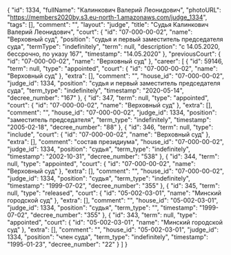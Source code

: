 {
    "id": 1334,
    "fullName": "Калинкович Валерий Леонидович",
    "photoURL": "https://members2020by.s3.eu-north-1.amazonaws.com/judge_1334",
    "tags": [],
    "comment": "",
    "layout": "judge",
    "title": "Судья Калинкович Валерий Леонидович",
    "court": {
        "id": "07-000-00-02",
        "name": "Верховный суд",
        "position": "судья и первый заместитель председателя суда",
        "termType": "indefinitely",
        "term": null,
        "description": "c 14.05.2020, бессрочно, по указу 167",
        "timestamp": "14.05.2020"
    },
    "previousCourt": {
        "id": "07-000-00-02",
        "name": "Верховный суд"
    },
    "career": [
        {
            "id": 59146,
            "term": null,
            "type": "appointed",
            "court": {
                "id": "07-000-00-02",
                "name": "Верховный суд"
            },
            "extra": [],
            "comment": "",
            "house_id": "07-000-00-02",
            "judge_id": 1334,
            "position": "судья и первый заместитель председателя суда",
            "term_type": "indefinitely",
            "timestamp": "2020-05-14",
            "decree_number": "167"
        },
        {
            "id": 347,
            "term": null,
            "type": "appointed",
            "court": {
                "id": "07-000-00-02",
                "name": "Верховный суд"
            },
            "extra": [],
            "comment": "",
            "house_id": "07-000-00-02",
            "judge_id": 1334,
            "position": "заместитель председателя",
            "term_type": "indefinitely",
            "timestamp": "2005-02-18",
            "decree_number": "88"
        },
        {
            "id": 346,
            "term": null,
            "type": "include",
            "court": {
                "id": "07-000-00-02",
                "name": "Верховный суд"
            },
            "extra": [],
            "comment": "состав президиума",
            "house_id": "07-000-00-02",
            "judge_id": 1334,
            "position": "судья",
            "term_type": "indefinitely",
            "timestamp": "2002-10-31",
            "decree_number": "538"
        },
        {
            "id": 344,
            "term": null,
            "type": "appointed",
            "court": {
                "id": "07-000-00-02",
                "name": "Верховный суд"
            },
            "extra": [],
            "comment": "",
            "house_id": "07-000-00-02",
            "judge_id": 1334,
            "position": "судья",
            "term_type": "indefinitely",
            "timestamp": "1999-07-02",
            "decree_number": "355"
        },
        {
            "id": 345,
            "term": null,
            "type": "released",
            "court": {
                "id": "05-002-03-01",
                "name": "Минский городской суд"
            },
            "extra": [],
            "comment": "",
            "house_id": "05-002-03-01",
            "judge_id": 1334,
            "position": "судья",
            "term_type": "",
            "timestamp": "1999-07-02",
            "decree_number": "355"
        },
        {
            "id": 343,
            "term": null,
            "type": "appointed",
            "court": {
                "id": "05-002-03-01",
                "name": "Минский городской суд"
            },
            "extra": [],
            "comment": "",
            "house_id": "05-002-03-01",
            "judge_id": 1334,
            "position": "член суда",
            "term_type": "indefinitely",
            "timestamp": "1995-01-23",
            "decree_number": "22"
        }
    ]
}